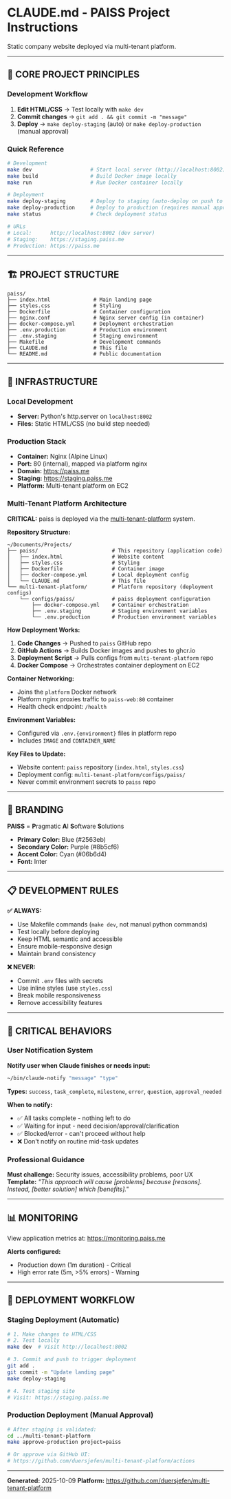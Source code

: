 # CLAUDE.md - PAISS Project Instructions

Static company website deployed via multi-tenant platform.

---

## 🎯 CORE PROJECT PRINCIPLES

### Development Workflow
1. **Edit HTML/CSS** → Test locally with `make dev`
2. **Commit changes** → `git add . && git commit -m "message"`
3. **Deploy** → `make deploy-staging` (auto) or `make deploy-production` (manual approval)

### Quick Reference
```bash
# Development
make dev                   # Start local server (http://localhost:8002)
make build                 # Build Docker image locally
make run                   # Run Docker container locally

# Deployment
make deploy-staging        # Deploy to staging (auto-deploy on push to main)
make deploy-production     # Deploy to production (requires manual approval)
make status                # Check deployment status

# URLs
# Local:      http://localhost:8002 (dev server)
# Staging:    https://staging.paiss.me
# Production: https://paiss.me
```

---

## 🏗️ PROJECT STRUCTURE

```
paiss/
├── index.html              # Main landing page
├── styles.css              # Styling
├── Dockerfile              # Container configuration
├── nginx.conf              # Nginx server config (in container)
├── docker-compose.yml      # Deployment orchestration
├── .env.production         # Production environment
├── .env.staging            # Staging environment
├── Makefile                # Development commands
├── CLAUDE.md               # This file
└── README.md               # Public documentation
```

---

## 🚢 INFRASTRUCTURE

### Local Development
- **Server:** Python's http.server on `localhost:8002`
- **Files:** Static HTML/CSS (no build step needed)

### Production Stack
- **Container:** Nginx (Alpine Linux)
- **Port:** 80 (internal), mapped via platform nginx
- **Domain:** https://paiss.me
- **Staging:** https://staging.paiss.me
- **Platform:** Multi-tenant platform on EC2

### Multi-Tenant Platform Architecture
**CRITICAL:** paiss is deployed via the [multi-tenant-platform](../multi-tenant-platform) system.

**Repository Structure:**
```
~/Documents/Projects/
├── paiss/                        # This repository (application code)
│   ├── index.html                # Website content
│   ├── styles.css                # Styling
│   ├── Dockerfile                # Container image
│   ├── docker-compose.yml        # Local deployment config
│   └── CLAUDE.md                 # This file
└── multi-tenant-platform/        # Platform repository (deployment configs)
    └── configs/paiss/            # paiss deployment configuration
        ├── docker-compose.yml    # Container orchestration
        ├── .env.staging          # Staging environment variables
        └── .env.production       # Production environment variables
```

**How Deployment Works:**
1. **Code Changes** → Pushed to `paiss` GitHub repo
2. **GitHub Actions** → Builds Docker images and pushes to ghcr.io
3. **Deployment Script** → Pulls configs from `multi-tenant-platform` repo
4. **Docker Compose** → Orchestrates container deployment on EC2

**Container Networking:**
- Joins the `platform` Docker network
- Platform nginx proxies traffic to `paiss-web:80` container
- Health check endpoint: `/health`

**Environment Variables:**
- Configured via `.env.{environment}` files in platform repo
- Includes `IMAGE` and `CONTAINER_NAME`

**Key Files to Update:**
- Website content: `paiss` repository (`index.html`, `styles.css`)
- Deployment config: `multi-tenant-platform/configs/paiss/`
- Never commit environment secrets to `paiss` repo

---

## 🎨 BRANDING

**PAISS** = **P**ragmatic **A**I **S**oftware **S**olutions

- **Primary Color:** Blue (#2563eb)
- **Secondary Color:** Purple (#8b5cf6)
- **Accent Color:** Cyan (#06b6d4)
- **Font:** Inter

---

## 📋 DEVELOPMENT RULES

**✅ ALWAYS:**
- Use Makefile commands (`make dev`, not manual python commands)
- Test locally before deploying
- Keep HTML semantic and accessible
- Ensure mobile-responsive design
- Maintain brand consistency

**❌ NEVER:**
- Commit `.env` files with secrets
- Use inline styles (use `styles.css`)
- Break mobile responsiveness
- Remove accessibility features

---

## 🔧 CRITICAL BEHAVIORS

### User Notification System
**Notify user when Claude finishes or needs input:**
```bash
~/bin/claude-notify "message" "type"
```

**Types:** `success`, `task_complete`, `milestone`, `error`, `question`, `approval_needed`

**When to notify:**
- ✅ All tasks complete - nothing left to do
- ✅ Waiting for input - need decision/approval/clarification
- ✅ Blocked/error - can't proceed without help
- ❌ Don't notify on routine mid-task updates

### Professional Guidance
**Must challenge:** Security issues, accessibility problems, poor UX
**Template:** *"This approach will cause [problems] because [reasons]. Instead, [better solution] which [benefits]."*

---

## 📊 MONITORING

View application metrics at: https://monitoring.paiss.me

**Alerts configured:**
- Production down (1m duration) - Critical
- High error rate (5m, >5% errors) - Warning

---

## 🚀 DEPLOYMENT WORKFLOW

### Staging Deployment (Automatic)
```bash
# 1. Make changes to HTML/CSS
# 2. Test locally
make dev  # Visit http://localhost:8002

# 3. Commit and push to trigger deployment
git add .
git commit -m "Update landing page"
make deploy-staging

# 4. Test staging site
# Visit: https://staging.paiss.me
```

### Production Deployment (Manual Approval)
```bash
# After staging is validated:
cd ../multi-tenant-platform
make approve-production project=paiss

# Or approve via GitHub UI:
# https://github.com/duersjefen/multi-tenant-platform/actions
```

---

**Generated:** 2025-10-09
**Platform:** https://github.com/duersjefen/multi-tenant-platform
